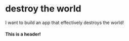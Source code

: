 # destroy the world
I want to build an app that effectively destroys the world!

#### This is a header!
